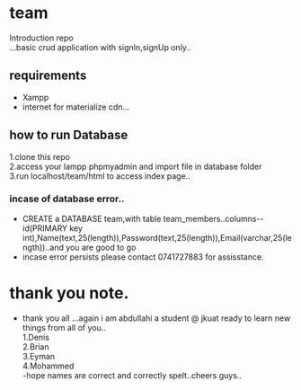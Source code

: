 # team
Introduction repo<br/>
...basic crud application with signIn,signUp only..<br/>
## requirements<br/>
- Xampp <br/>
- internet for materialize cdn...<br/>
## how to run Database<br/>
1.clone this repo<br/>
2.access your lampp phpmyadmin and import  file in database folder<br/>
3.run localhost/team/html to access index page..<br/>
### incase of database error.. <br/>
* CREATE a DATABASE team,with table team_members..columns--id(PRIMARY key int),Name(text,25(length)),Password(text,25(length)),Email(varchar,25(length))..and you are good to go
* incase error persists please contact 0741727883 for assisstance.
# thank you note.<br/>
* thank you all ...again i am abdullahi a student @ jkuat ready to learn
new things from all of you..<br/>
1.Denis<br/>
2.Brian<br/>
3.Eyman<br/>
4.Mohammed<br/>
-hope names are correct and correctly spelt..cheers guys..<br/>
